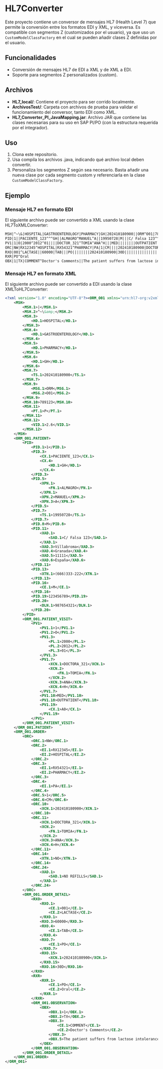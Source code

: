 # HL7Converter
Este proyecto contiene un conversor de mensajes HL7 (Health Level 7) que permite la conversión entre los formatos EDI y XML, y viceversa. Es compatible con segmentos Z (customizados por el usuario), ya que uso un `CustomModelClassFactory` en el cual se pueden añadir clases Z definidas por el usuario.

## Funcionalidades
- Conversión de mensajes HL7 de EDI a XML y de XML a EDI.
- Soporte para segmentos Z personalizados (custom).

## Archivos
- **HL7_local/**: Contiene el proyecto para ser corrido localmente.
- **ArchivosTest/**: Carpeta con archivos de prueba para validar el funcionamiento del conversor, tanto EDI como XML.
- **HL7_Converter_PI_JavaMapping.jar**: Archivo JAR que contiene las clases necesarias para su uso en SAP PI/PO (con la estructura requerida por el integrador).

## Uso
1. Clona este repositorio.
2. Usa compila los archivos .java, indicando qué archivo local deben convertir.
3. Personaliza los segmentos Z según sea necesario. Basta añadir una nueva clase por cada segmento custom y referenciarla en la clase `CustomModelClassFactory`.

## Ejemplo
### Mensaje HL7 en formato EDI
El siguiente archivo puede ser convertido a XML usando la clase HL7ToXMLConverter:
```txt
MSH|^~\&|HOSPITAL|GASTROENTEROLOGY|PHARMACY|GH|202410180900||ORM^O01|789123|P|2.6
PID|1||PACIENTE_123^^^GH||ALMAGRO^MANUEL^A||19950728|M|||C/ Falsa 123^^Villabroma^Granada^11111^España||(666)333-222|||M|||123456789|987654321
PV1|1|O|2000^2012^01||||DOCTOR_321^TOMIA^ANA^H|||MED||||||||OUTPATIENT|A0|
ORC|NW|RX12345^HOSPITAL|RX54321^PHARMACY|PA|1|CM||||202410180900|DOCTOR_321^TOMIA^ANA^H|||NO||||||||||NO REFILLS
RXO|001^LACTASE||60000|TAB|||PO||||||||202410180900|30D|||||||||||||||||||
RXR|PO^Oral
OBX|1|TX|COMMENT^Doctor's Comments||The patient suffers from lactose intolerance. Follow-up in 3 months.

```
### Mensaje HL7 en formato XML
El siguiente archivo puede ser convertido a EDI usando la clase XMLToHL7Converter:
```xml
<?xml version="1.0" encoding="UTF-8"?><ORM_O01 xmlns="urn:hl7-org:v2xml">
    <MSH>
        <MSH.1>|</MSH.1>
        <MSH.2>^~\&amp;</MSH.2>
        <MSH.3>
            <HD.1>HOSPITAL</HD.1>
        </MSH.3>
        <MSH.4>
            <HD.1>GASTROENTEROLOGY</HD.1>
        </MSH.4>
        <MSH.5>
            <HD.1>PHARMACY</HD.1>
        </MSH.5>
        <MSH.6>
            <HD.1>GH</HD.1>
        </MSH.6>
        <MSH.7>
            <TS.1>202410180900</TS.1>
        </MSH.7>
        <MSH.9>
            <MSG.1>ORM</MSG.1>
            <MSG.2>O01</MSG.2>
        </MSH.9>
        <MSH.10>789123</MSH.10>
        <MSH.11>
            <PT.1>P</PT.1>
        </MSH.11>
        <MSH.12>
            <VID.1>2.6</VID.1>
        </MSH.12>
    </MSH>
    <ORM_O01.PATIENT>
        <PID>
            <PID.1>1</PID.1>
            <PID.3>
                <CX.1>PACIENTE_123</CX.1>
                <CX.4>
                    <HD.1>GH</HD.1>
                </CX.4>
            </PID.3>
            <PID.5>
                <XPN.1>
                    <FN.1>ALMAGRO</FN.1>
                </XPN.1>
                <XPN.2>MANUEL</XPN.2>
                <XPN.3>A</XPN.3>
            </PID.5>
            <PID.7>
                <TS.1>19950728</TS.1>
            </PID.7>
            <PID.8>M</PID.8>
            <PID.11>
                <XAD.1>
                    <SAD.1>C/ Falsa 123</SAD.1>
                </XAD.1>
                <XAD.3>Villabroma</XAD.3>
                <XAD.4>Granada</XAD.4>
                <XAD.5>11111</XAD.5>
                <XAD.6>España</XAD.6>
            </PID.11>
            <PID.13>
                <XTN.1>(666)333-222</XTN.1>
            </PID.13>
            <PID.16>
                <CE.1>M</CE.1>
            </PID.16>
            <PID.19>123456789</PID.19>
            <PID.20>
                <DLN.1>987654321</DLN.1>
            </PID.20>
        </PID>
        <ORM_O01.PATIENT_VISIT>
            <PV1>
                <PV1.1>1</PV1.1>
                <PV1.2>O</PV1.2>
                <PV1.3>
                    <PL.1>2000</PL.1>
                    <PL.2>2012</PL.2>
                    <PL.3>01</PL.3>
                </PV1.3>
                <PV1.7>
                    <XCN.1>DOCTORA_321</XCN.1>
                    <XCN.2>
                        <FN.1>TOMIA</FN.1>
                    </XCN.2>
                    <XCN.3>ANA</XCN.3>
                    <XCN.4>H</XCN.4>
                </PV1.7>
                <PV1.10>MED</PV1.10>
                <PV1.18>OUTPATIENT</PV1.18>
                <PV1.19>
                    <CX.1>A0</CX.1>
                </PV1.19>
            </PV1>
        </ORM_O01.PATIENT_VISIT>
    </ORM_O01.PATIENT>
    <ORM_O01.ORDER>
        <ORC>
            <ORC.1>NW</ORC.1>
            <ORC.2>
                <EI.1>RX12345</EI.1>
                <EI.2>HOSPITAL</EI.2>
            </ORC.2>
            <ORC.3>
                <EI.1>RX54321</EI.1>
                <EI.2>PHARMACY</EI.2>
            </ORC.3>
            <ORC.4>
                <EI.1>PA</EI.1>
            </ORC.4>
            <ORC.5>1</ORC.5>
            <ORC.6>CM</ORC.6>
            <ORC.10>
                <XCN.1>202410180900</XCN.1>
            </ORC.10>
            <ORC.11>
                <XCN.1>DOCTORA_321</XCN.1>
                <XCN.2>
                    <FN.1>TOMIA</FN.1>
                </XCN.2>
                <XCN.3>ANA</XCN.3>
                <XCN.4>H</XCN.4>
            </ORC.11>
            <ORC.14>
                <XTN.1>NO</XTN.1>
            </ORC.14>
            <ORC.24>
                <XAD.1>
                    <SAD.1>NO REFILLS</SAD.1>
                </XAD.1>
            </ORC.24>
        </ORC>
        <ORM_O01.ORDER_DETAIL>
            <RXO>
                <RXO.1>
                    <CE.1>001</CE.1>
                    <CE.2>LACTASE</CE.2>
                </RXO.1>
                <RXO.3>60000</RXO.3>
                <RXO.4>
                    <CE.1>TAB</CE.1>
                </RXO.4>
                <RXO.7>
                    <CE.1>PO</CE.1>
                </RXO.7>
                <RXO.15>
                    <XCN.1>202410180900</XCN.1>
                </RXO.15>
                <RXO.16>30D</RXO.16>
            </RXO>
            <RXR>
                <RXR.1>
                    <CE.1>PO</CE.1>
                    <CE.2>Oral</CE.2>
                </RXR.1>
            </RXR>
            <ORM_O01.OBSERVATION>
                <OBX>
                    <OBX.1>1</OBX.1>
                    <OBX.2>TX</OBX.2>
                    <OBX.3>
                        <CE.1>COMMENT</CE.1>
                        <CE.2>Doctor's Comments</CE.2>
                    </OBX.3>
                    <OBX.5>The patient suffers from lactose intolerance. Follow-up in 3 months.</OBX.5>
                </OBX>
            </ORM_O01.OBSERVATION>
        </ORM_O01.ORDER_DETAIL>
    </ORM_O01.ORDER>
</ORM_O01>
```

